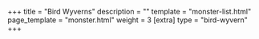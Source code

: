 +++
title = "Bird Wyverns"
description = ""
template = "monster-list.html"
page_template = "monster.html"
weight = 3
[extra]
type = "bird-wyvern"
+++
